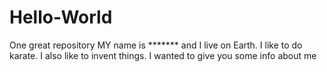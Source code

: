 # Hello-World
One great repository
MY name is ******* and I live on Earth. I like to do karate. I also like to invent things.
I wanted to give you some info about me
